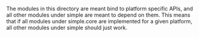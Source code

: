 The modules in this directory are meant bind to platform specific
APIs, and all other modules under simple are meant to depend on them.
This means that if all modules under simple.core are implemented
for a given platform, all other modules under simple should just work.
